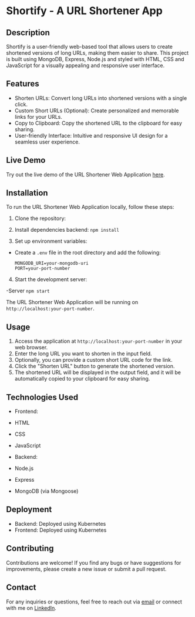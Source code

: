 
# Shortify - A URL Shortener App

## Description
Shortify is a user-friendly web-based tool that allows users to create shortened versions of long URLs, making them easier to share. This project is built using MongoDB, Express, Node.js and styled with HTML, CSS and JavaScript for a visually appealing and responsive user interface.

## Features
- Shorten URLs: Convert long URLs into shortened versions with a single click.
- Custom Short URLs (Optional): Create personalized and memorable links for your URLs.
- Copy to Clipboard: Copy the shortened URL to the clipboard for easy sharing.
- User-friendly Interface: Intuitive and responsive UI design for a seamless user experience.

## Live Demo
Try out the live demo of the URL Shortener Web Application [here](https://lightlink.vercel.app).

## Installation
To run the URL Shortener Web Application locally, follow these steps:

1. Clone the repository:

2. Install dependencies backend:
```npm install```

4. Set up environment variables:
- Create a `.env` file in the root directory and add the following:
  ```
  MONGODB_URI=your-mongodb-uri
  PORT=your-port-number
  ```

4. Start the development server:

  -Server ```npm start```

The URL Shortener Web Application will be running on `http://localhost:your-port-number`.

## Usage
1. Access the application at `http://localhost:your-port-number` in your web browser.
2. Enter the long URL you want to shorten in the input field.
3. Optionally, you can provide a custom short URL code for the link.
4. Click the "Shorten URL" button to generate the shortened version.
5. The shortened URL will be displayed in the output field, and it will be automatically copied to your clipboard for easy sharing.

## Technologies Used
- Frontend:
- HTML
- CSS
- JavaScript

- Backend:
- Node.js
- Express
- MongoDB (via Mongoose)

## Deployment
- Backend: Deployed using Kubernetes 
- Frontend: Deployed using Kubernetes

## Contributing
Contributions are welcome! If you find any bugs or have suggestions for improvements, please create a new issue or submit a pull request.

## Contact
For any inquiries or questions, feel free to reach out via [email](mailto:akshaysinghr98@gmail.com) or connect with me on [LinkedIn](https://www.linkedin.com/in/akshay-kumar046203/).
